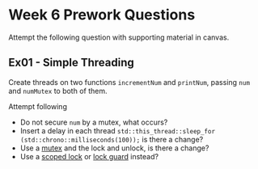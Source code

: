 Week 6 Prework Questions
=========================


Attempt the following question with supporting material in canvas.

Ex01 - Simple Threading
-----------------------------------------

Create threads on two functions `incrementNum` and `printNum`, passing `num` and `numMutex` to both of them.

Attempt following
* Do not secure `num` by a mutex, what occurs?
* Insert a delay in each thread `std::this_thread::sleep_for (std::chrono::milliseconds(100));` is there a change?
* Use a [mutex](https://en.cppreference.com/w/cpp/thread/mutex) and the lock and unlock, is there a change?
* Use a [scoped lock](https://en.cppreference.com/w/cpp/thread/scoped_lock) or [lock guard](https://en.cppreference.com/w/cpp/thread/lock_guard) instead?

